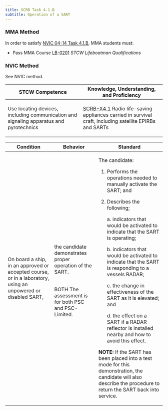 ```yaml
---
title: SCRB Task 4.1.B 
subtitle: Operation of a SART
---
```



### MMA Method

In order to satisfy  [NVIC 04-14  Task  4.1.B](/stcw23/assets/images/nvic-04-14.pdf), MMA students must:

* Pass MMA Course  [LB-0201](LB-0201) *STCW Lifeboatman Qualifications*


### NVIC Method

<a onclick="togglevisibility('nvic_methods')" >See NVIC method.</a>

<div id='nvic_methods' class='hide'>

<table>
<thead>
<tr>
<th class='forty'> STCW Competence </th>
<th class='sixty'> Knowledge, Understanding, and Proficiency </th>
</tr>
</thead>




<tbody>
<tr><td markdown='1'>

Use locating devices, including communication and signaling apparatus and pyrotechnics

</td><td markdown='1'>

[SCRB-X4.1](../../tables/621.html#SCRB-X4.1) Radio life-saving appliances carried in survival craft, including satellite EPIRBs and SARTs

</td></tr>


</tbody>
</table>


<table>
<thead>
<tr><th class='twenty'>  Condition </th><th class='twenty'> Behavior </th><th  class='sixty'>Standard </th></tr>
</thead>
<tbody >



<tr><td markdown='1'>

On board a ship, in an approved or accepted course, or in a laboratory, using an unpowered or disabled SART,

</td><td markdown='1'>

the candidate demonstrates proper operation of the SART.

<br>

<div class="tooltip">BOTH
<span class="tooltiptext">
The assessment is for both PSC and PSC-Limited.
</span>
</div>


</td><td markdown='1'>

The candidate:

1. Performs the operations needed to manually activate the SART; and 
2. Describes the following;

     a. indicators that would be activated to indicate that the SART is operating;

     b. indicators that would be activated to indicate that the SART is responding to a vessels RADAR;

     c. the change in effectiveness of the SART as it is elevated; and 

     d. the effect on a SART if a RADAR reflector is installed nearby and how to avoid this effect. 

**NOTE:**  If the SART has been placed into a test mode for this demonstration, the candidate will also describe the procedure to return the SART back into service. 

</td></tr>
</tbody>
</table>
</div>
